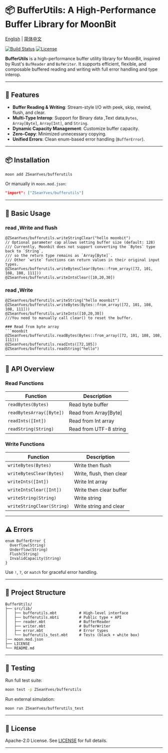 # 📦 BufferUtils: A High-Performance Buffer Library for MoonBit

[English](https://github.com/ZSeanYves/BufferUtils/blob/main/README.md) | [简体中文](https://github.com/ZSeanYves/BufferUtils/blob/main/README_zh_CN.md)

[![Build Status](https://img.shields.io/github/actions/workflow/status/ZSeanYves/BufferUtils/bufferutils-ci.yml)](https://github.com/ZSeanYves/BufferUtils/actions)
[![License](https://img.shields.io/github/license/ZSeanYves/BufferUtils)](LICENSE)

**BufferUtils** is a high-performance buffer utility library for MoonBit, inspired by Rust's `BufReader` and `BufWriter`. It supports efficient, flexible, and composable buffered reading and writing with full error handling and type interop.

---

## 🚀 Features
- **Buffer Reading & Writing**: Stream-style I/O with peek, skip, rewind, flush, and clear.
- **Multi-Type Interop**: Support for Binary data ,Text data,`Bytes`, `Array[Byte]`, `Array[Int]`, and `String`.
- **Dynamic Capacity Management**: Customize buffer capacity.
- **Zero-Copy**: Minimized unnecessary copying.
- **Unified Errors**: Clean enum-based error handling (`BufferError`).

---

## 📦 Installation
```bash
moon add ZSeanYves/bufferutils
```
Or manually in `moon.mod.json`:
```json
"import": ["ZSeanYves/bufferutils"]
```

---

## 🔧 Basic Usage

### read ,Write and flush 
```moonbit
@ZSeanYves/bufferutils.writeStringClear("hello moonbit") 
// Optional parameter cap allows setting buffer size (default: 128)
/// Currently, Moonbit does not support converting the `Bytes` type back to `String`,  
/// so the return type remains as `Array[Byte]`.  
/// Other `write` functions can return values in their original input types.
@ZSeanYves/bufferutils.writeBytesClear(Bytes::from_array([72, 101, 108, 108, 111]))
@ZSeanYves/bufferutils.writeIntsClear([10,20,30])
```

### read ,Write
```moonbit
@ZSeanYves/bufferutils.writeString("hello moonbit") 
@ZSeanYves/bufferutils.writeBytes(Bytes::from_array([72, 101, 108, 108, 111]))
@ZSeanYves/bufferutils.writeInts([10,20,30])
///You need to manually call clear() to reset the buffer.

### Read from byte array
```moonbit
@ZSeanYves/bufferutils.readBytes(Bytes::from_array([72, 101, 108, 108, 111]))
@ZSeanYves/bufferutils.readInts([72,105]) 
@ZSeanYves/bufferutils.readString("hello")
```

---

## 📘 API Overview

### Read Functions
| Function                  | Description                            |
|--------------------------|----------------------------------------|
| `readBytes(Bytes)`       | Read byte buffer                       |
| `readBytesArray([Byte])` | Read from Array[Byte]                  |
| `readInts([Int])`        | Read from Int array                    |
| `readString(String)`     | Read from UTF-8 string                 |

### Write Functions
| Function                  | Description                            |
|--------------------------|----------------------------------------|
| `writeBytes(Bytes)`      | Write then flush                       |
| `writeBytesClear(Bytes)` | Write, flush, then clear               |
| `writeInts([Int])`       | Write Int array                        |
| `writeIntsClear([Int])`  | Write then clear buffer                |
| `writeString(String)`    | Write string                           |
| `writeStringClear(String)` | Write string and clear               |

---

## ⚠️ Errors

```moonbit
enum BufferError {
  Overflow(String)
  Underflow(String)
  Flush(String)
  InvalidCapacity(String)
}
```
Use `!`, `?`, or `match` for graceful error handling.

---

## 📂 Project Structure
```
BufferUtils/
├── src/lib/
│   ├── bufferutils.mbt          # High-level interface
│   ├── bufferutils.mbti         # Public type + API
│   ├── reader.mbt               # BufferReader
│   ├── writer.mbt               # BufferWriter
│   ├── error.mbt                # Error types
│   └── bufferutils_test.mbt     # Tests (black + white box)
|── moon.mod.json 
├── LICENSE
└── README.md
```

---

## 🧪 Testing
Run full test suite:
```bash
moon test -p ZSeanYves/bufferutils
```
Run external simulation:
```bash
moon run ZSeanYves/bufferutils_test
```

---

## 📜 License
Apache-2.0 License. See [LICENSE](./LICENSE) for full details.

---


